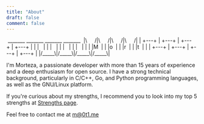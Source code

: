 ```yaml
---
title: "About"
draft: false
comment: false
---
```


<div class="ascii-art">&nbsp;<span class="letter-m">_______</span>&nbsp;<span class="letter-o">_______</span>&nbsp;<span class="letter-r">_______</span>&nbsp;<span class="letter-t">_______</span>&nbsp;
<span class="letter-m">|\&nbsp;&nbsp;&nbsp;&nbsp;&nbsp;/|</span><span class="letter-o">\&nbsp;&nbsp;&nbsp;&nbsp;&nbsp;/|</span><span class="letter-r">\&nbsp;&nbsp;&nbsp;&nbsp;&nbsp;/|</span><span class="letter-t">\&nbsp;&nbsp;&nbsp;&nbsp;&nbsp;/|</span>
<span class="letter-m">|&nbsp;+---+&nbsp;|</span>&nbsp;<span class="letter-o">+---+&nbsp;|</span>&nbsp;<span class="letter-r">+---+&nbsp;|</span>&nbsp;<span class="letter-t">+---+&nbsp;|</span>
<span class="letter-m">|&nbsp;|&nbsp;&nbsp;&nbsp;|&nbsp;|</span>&nbsp;<span class="letter-o">|&nbsp;&nbsp;&nbsp;|&nbsp;|</span>&nbsp;<span class="letter-r">|&nbsp;&nbsp;&nbsp;|&nbsp;|</span>&nbsp;<span class="letter-t">|&nbsp;&nbsp;&nbsp;|&nbsp;|</span>
<span class="letter-m">|&nbsp;|M&nbsp;&nbsp;|&nbsp;|</span>&nbsp;<span class="letter-o">|o&nbsp;&nbsp;|&nbsp;|</span>&nbsp;<span class="letter-r">|r&nbsp;&nbsp;|&nbsp;|</span>&nbsp;<span class="letter-t">|t&nbsp;&nbsp;|&nbsp;|</span>
<span class="letter-m">|&nbsp;+---+&nbsp;|</span>&nbsp;<span class="letter-o">+---+&nbsp;|</span>&nbsp;<span class="letter-r">+---+&nbsp;|</span>&nbsp;<span class="letter-t">+---+&nbsp;|</span>
<span class="letter-m">|/_____\|</span><span class="letter-o">/_____\|</span><span class="letter-r">/_____\|</span><span class="letter-t">/_____\|</span>
&nbsp;&nbsp;&nbsp;&nbsp;&nbsp;&nbsp;&nbsp;&nbsp;&nbsp;&nbsp;&nbsp;&nbsp;&nbsp;&nbsp;&nbsp;&nbsp;&nbsp;&nbsp;&nbsp;&nbsp;&nbsp;&nbsp;&nbsp;&nbsp;&nbsp;&nbsp;&nbsp;&nbsp;&nbsp;&nbsp;&nbsp;&nbsp;&nbsp;
</div>

I'm Morteza, a passionate developer with more than 15 years of experience and a deep enthusiasm for open source. I have a strong technical background, particularly in C/C++, Go, and Python programming languages, as well as the GNU/Linux platform.

If you're curious about my strengths, I recommend you to look into my top 5 strengths at [Strengths page](/strengths).

Feel free to contact me at [m@0t1.me](mailto:m@0t1.me)
